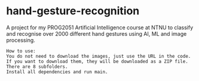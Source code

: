 # hand-gesture-recognition
A project for my PROG2051 Artificial Intelligence course at NTNU to classify and recognise over 2000 different hand gestures using AI, ML and image processing.
```
How to use:
You do not need to download the images, just use the URL in the code. 
If you want to download them, they will be downloaded as a ZIP file. There are 8 subfolders.
Install all dependencies and run main.
```
